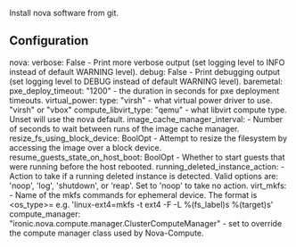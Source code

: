 Install nova software from git.

Configuration
-------------

nova:
  verbose: False
    - Print more verbose output (set logging level to INFO instead of default WARNING level).
  debug: False
    - Print debugging output (set logging level to DEBUG instead of default WARNING level).
  baremetal:
    pxe_deploy_timeout: "1200"
      - the duration in seconds for pxe deployment timeouts.
    virtual_power:
      type: "virsh"
        - what virtual power driver to use. "virsh" or "vbox"
  compute_libvirt_type: "qemu"
    - what libvirt compute type. Unset will use the nova default.
  image_cache_manager_interval:
    - Number of seconds to wait between runs of the image cache manager.
  resize_fs_using_block_device: BoolOpt
    - Attempt to resize the filesystem by accessing the image over a block device.
  resume_guests_state_on_host_boot: BoolOpt
    - Whether to start guests that were running before the host rebooted.
  running_deleted_instance_action:
    - Action to take if a running deleted instance is detected.
      Valid options are: 'noop', 'log', 'shutdown', or 'reap'.
      Set to 'noop' to take no action.
  virt_mkfs:
    - Name of the mkfs commands for ephemeral device.
      The format is <os_type>=<mkfs command>
      e.g. 'linux-ext4=mkfs -t ext4 -F -L %(fs_label)s %(target)s'
  compute_manager: "ironic.nova.compute.manager.ClusterComputeManager"
    - set to override the compute manager class used by Nova-Compute.
